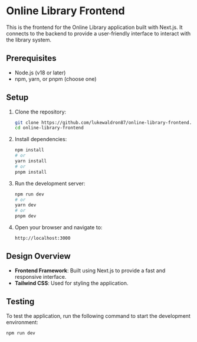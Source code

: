 # Online Library Frontend

This is the frontend for the Online Library application built with Next.js. It connects to the backend to provide a user-friendly interface to interact with the library system.

## Prerequisites

- Node.js (v18 or later)
- npm, yarn, or pnpm (choose one)

## Setup

1. Clone the repository:

   ```bash
   git clone https://github.com/lukewaldron87/online-library-frontend.git
   cd online-library-frontend
   ```

2. Install dependencies:

   ```bash
   npm install
   # or
   yarn install
   # or
   pnpm install
   ```

3. Run the development server:

   ```bash
   npm run dev
   # or
   yarn dev
   # or
   pnpm dev
   ```

4. Open your browser and navigate to:
   ```
   http://localhost:3000
   ```

## Design Overview

- **Frontend Framework**: Built using Next.js to provide a fast and responsive interface.
- **Tailwind CSS**: Used for styling the application.

## Testing

To test the application, run the following command to start the development environment:

```bash
npm run dev
```

